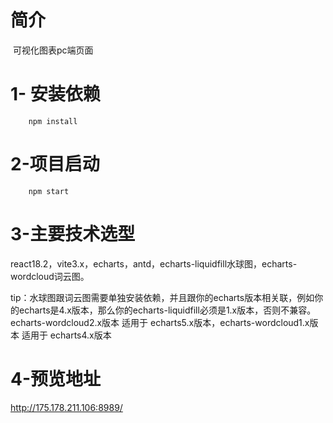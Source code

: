 # 简介

​ 可视化图表pc端页面

# 1- 安装依赖

```
	npm install
```

# 2-项目启动

```
	npm start
```

# 3-主要技术选型

react18.2，vite3.x，echarts，antd，echarts-liquidfill水球图，echarts-wordcloud词云图。

tip：水球图跟词云图需要单独安装依赖，并且跟你的echarts版本相关联，例如你的echarts是4.x版本，那么你的echarts-liquidfill必须是1.x版本，否则不兼容。echarts-wordcloud2.x版本
适用于 echarts5.x版本，echarts-wordcloud1.x版本 适用于 echarts4.x版本

# 4-预览地址

http://175.178.211.106:8989/

​	

